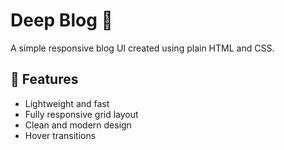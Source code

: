# Deep Blog 📝

A simple responsive blog UI created using plain HTML and CSS.

## 🚀 Features

- Lightweight and fast
- Fully responsive grid layout
- Clean and modern design
- Hover transitions
